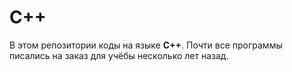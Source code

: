 # С++

В этом репозитории коды на языке **C++**.
Почти все программы писались на заказ для учёбы несколько лет назад.
